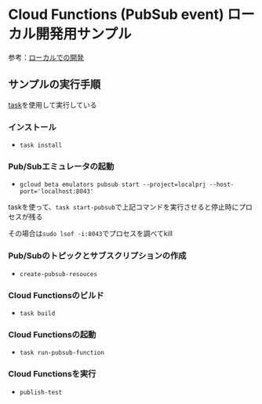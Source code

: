 # Cloud Functions (PubSub event) ローカル開発用サンプル

参考：[ローカルでの開発](https://cloud.google.com/functions/docs/local-development)

## サンプルの実行手順

[task](https://taskfile.dev/)を使用して実行している

### インストール

- `task install`

### Pub/Subエミュレータの起動

- `gcloud beta emulators pubsub start --project=localprj --host-port='localhost:8043'`

taskを使って、`task start-pubsub`で上記コマンドを実行させると停止時にプロセスが残る

その場合は`sudo lsof -i:8043`でプロセスを調べてkill

### Pub/Subのトピックとサブスクリプションの作成

- `create-pubsub-resouces`

### Cloud Functionsのビルド

- `task build`

### Cloud Functionsの起動

- `task run-pubsub-function`

### Cloud Functionsを実行

- `publish-test`
